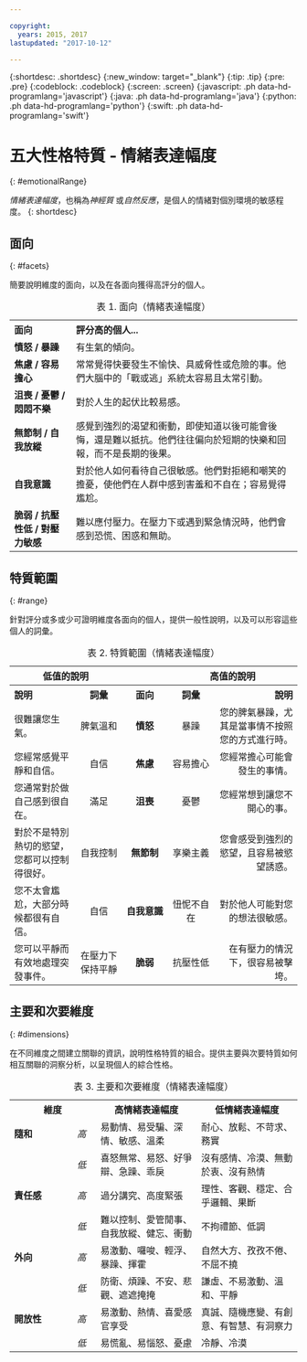 ```yaml
---

copyright:
  years: 2015, 2017
lastupdated: "2017-10-12"

---
```


{:shortdesc: .shortdesc}
{:new_window: target="_blank"}
{:tip: .tip}
{:pre: .pre}
{:codeblock: .codeblock}
{:screen: .screen}
{:javascript: .ph data-hd-programlang='javascript'}
{:java: .ph data-hd-programlang='java'}
{:python: .ph data-hd-programlang='python'}
{:swift: .ph data-hd-programlang='swift'}

# 五大性格特質 - 情緒表達幅度
{: #emotionalRange}

*情緒表達幅度*，也稱為*神經質* 或*自然反應*，是個人的情緒對個別環境的敏感程度。
{: shortdesc}

## 面向
{: #facets}

簡要說明維度的面向，以及在各面向獲得高評分的個人。

<table>
  <caption>表 1. 面向（情緒表達幅度）</caption>
  <tr>
    <th style="text-align:left">面向</th>
    <th style="text-align:left">評分高的個人...</th>
  </tr>
  <tr>
    <td><strong>憤怒 / 暴躁</strong></td>
    <td>有生氣的傾向。</td>
  </tr>
  <tr>
    <td><strong>焦慮 / 容易擔心</strong></td>
    <td>常常覺得快要發生不愉快、具威脅性或危險的事。他們大腦中的「戰或逃」系統太容易且太常引動。</td>
  </tr>
  <tr>
    <td><strong>沮喪 / 憂鬱 / 悶悶不樂</strong></td>
    <td>對於人生的起伏比較易感。</td>
  </tr>
  <tr>
    <td><strong>無節制 / 自我放縱</strong></td>
    <td>感覺到強烈的渴望和衝動，即使知道以後可能會後悔，還是難以抵抗。他們往往偏向於短期的快樂和回報，而不是長期的後果。</td>
  </tr>
  <tr>
    <td><strong>自我意識</strong></td>
    <td>對於他人如何看待自己很敏感。他們對拒絕和嘲笑的擔憂，使他們在人群中感到害羞和不自在；容易覺得尷尬。</td>
  </tr>
  <tr>
    <td><strong>脆弱  / 抗壓性低 / 對壓力敏感</strong></td>
    <td>難以應付壓力。在壓力下或遇到緊急情況時，他們會感到恐慌、困惑和無助。</td>
  </tr>
</table>

## 特質範圍
{: #range}

針對評分或多或少可證明維度各面向的個人，提供一般性說明，以及可以形容這些個人的詞彙。

<table>
  <caption>表 2. 特質範圍（情緒表達幅度）</caption>
  <tr>
    <th colspan="2" style="text-align:center">低值的說明</th>
    <th></th>
    <th colspan="2" style="text-align:center">高值的說明</th>
  </tr>
  <tr>
    <th style="text-align:left; width: 23%">說明</th>
    <th style="text-align:center; width: 16%">詞彙</th>
    <th style="text-align:center; width: 16%">面向</th>
    <th style="text-align:center; width: 16%">詞彙</th>
    <th style="text-align:right">說明</th>
  </tr>
  <tr>
    <td style="text-align:left">很難讓您生氣。</td>
    <td style="text-align:center">脾氣溫和</td>
    <td style="text-align:center"><strong>憤怒</strong></td>
    <td style="text-align:center">暴躁</td>
    <td style="text-align:right">您的脾氣暴躁，尤其是當事情不按照您的方式進行時。</td>
  </tr>
  <tr>
    <td style="text-align:left">您經常感覺平靜和自信。</td>
    <td style="text-align:center">自信</td>
    <td style="text-align:center"><strong>焦慮</strong></td>
    <td style="text-align:center">容易擔心</td>
    <td style="text-align:right">您經常擔心可能會發生的事情。</td>
  </tr>
  <tr>
    <td style="text-align:left">您通常對於做自己感到很自在。</td>
    <td style="text-align:center">滿足</td>
    <td style="text-align:center"><strong>沮喪</strong></td>
    <td style="text-align:center">憂鬱</td>
    <td style="text-align:right">您經常想到讓您不開心的事。</td>
  </tr>
  <tr>
    <td style="text-align:left">對於不是特別熱切的慾望，您都可以控制得很好。</td>
    <td style="text-align:center">自我控制</td>
    <td style="text-align:center"><strong>無節制</strong></td>
    <td style="text-align:center">享樂主義</td>
    <td style="text-align:right">您會感受到強烈的慾望，且容易被慾望誘惑。</td>
  </tr>
  <tr>
    <td style="text-align:left">您不太會尷尬，大部分時候都很有自信。</td>
    <td style="text-align:center">自信</td>
    <td style="text-align:center"><strong>自我意識</strong></td>
    <td style="text-align:center">忸怩不自在</td>
    <td style="text-align:right">對於他人可能對您的想法很敏感。</td>
  </tr>
  <tr>
    <td style="text-align:left">您可以平靜而有效地處理突發事件。</td>
    <td style="text-align:center">在壓力下保持平靜</td>
    <td style="text-align:center"><strong>脆弱</strong></td>
    <td style="text-align:center">抗壓性低</td>
    <td style="text-align:right">在有壓力的情況下，很容易被擊垮。</td>
  </tr>
</table>

## 主要和次要維度
{: #dimensions}

在不同維度之間建立關聯的資訊，說明性格特質的組合。提供主要與次要特質如何相互關聯的洞察分析，以呈現個人的綜合性格。

<table>
  <caption>表 3. 主要和次要維度（情緒表達幅度）</caption>
  <tr>
    <th colspan="2" style="width:30%">維度</th>
    <th style="width:35%">高情緒表達幅度</th>
    <th style="width:35%">低情緒表達幅度</th>
  </tr>
  <tr>
    <td style="text-align:left"><strong>隨和</strong></td>
    <td style="text-align:center"><em>高</em></td>
    <td>易動情、易受騙、深情、敏感、溫柔</td>
    <td>耐心、放鬆、不苛求、務實</td>
  </tr>
  <tr>
    <td></td>
    <td style="text-align:center"><em>低</em></td>
    <td>喜怒無常、易怒、好爭辯、急躁、乖戾</td>
    <td>沒有感情、冷漠、無動於衷、沒有熱情</td>
  </tr>
  <tr>
    <td style="text-align:left"><strong>責任感</strong></td>
    <td style="text-align:center"><em>高</em></td>
    <td>過分講究、高度緊張</td>
    <td>理性、客觀、穩定、合乎邏輯、果斷</td>
  </tr>
  <tr>
    <td></td>
    <td style="text-align:center"><em>低</em></td>
    <td>難以控制、愛管閒事、自我放縱、健忘、衝動</td>
    <td>不拘禮節、低調</td>
  </tr>
  <tr>
    <td style="text-align:left"><strong>外向</strong></td>
    <td style="text-align:center"><em>高</em></td>
    <td>易激動、囉唆、輕浮、暴躁、揮霍</td>
    <td>自然大方、孜孜不倦、不屈不撓</td>
  </tr>
  <tr>
    <td></td>
    <td style="text-align:center"><em>低</em></td>
    <td>防衛、煩躁、不安、悲觀、遮遮掩掩</td>
    <td>謙虛、不易激動、溫和、平靜</td>
  </tr>
  <tr>
    <td style="text-align:left"><strong>開放性</strong></td>
    <td style="text-align:center"><em>高</em></td>
    <td>易激動、熱情、喜愛感官享受</td>
    <td>真誠、隨機應變、有創意、有智慧、有洞察力</td>
  </tr>
  <tr>
    <td></td>
    <td style="text-align:center"><em>低</em></td>
    <td>易慌亂、易惱怒、憂慮</td>
    <td>冷靜、冷漠</td>
  </tr>
</table>
